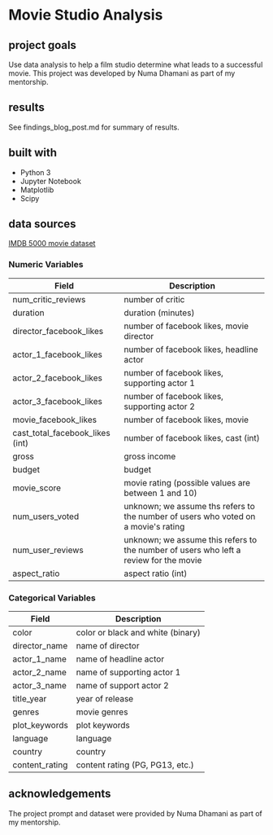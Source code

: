 # Movie Studio Analysis

## project goals
Use data analysis to help a film studio determine what leads to a successful movie. This project was developed by Numa Dhamani as part of my mentorship.

## results
See findings_blog_post.md for summary of results.

## built with
* Python 3
* Jupyter Notebook
* Matplotlib
* Scipy

## data sources
[IMDB 5000 movie dataset](https://www.kaggle.com/carolzhangdc/imdb-5000-movie-dataset)

### Numeric Variables
Field | Description
------------ | -------------
num_critic_reviews| number of critic
duration | duration (minutes)
director_facebook_likes| number of facebook likes, movie director 
actor_1_facebook_likes| number of facebook likes, headline actor
actor_2_facebook_likes| number of facebook likes, supporting actor 1
actor_3_facebook_likes| number of facebook likes, supporting actor 2
movie_facebook_likes| number of facebook likes, movie
cast_total_facebook_likes (int)| number of facebook likes, cast (int)
gross| gross income
budget| budget
movie_score| movie rating (possible values are between 1 and 10)
num_users_voted | unknown; we assume ths refers to the number of users who voted on a movie's rating
num_user_reviews| unknown; we assume this refers to the number of users who left a review for the movie
aspect_ratio | aspect ratio (int)

### Categorical Variables
Field | Description
------------ | -------------
color| color or black and white (binary)
director_name| name of director
actor_1_name| name of headline actor
actor_2_name| name of supporting actor 1
actor_3_name| name of support actor 2
title_year| year of release
genres| movie genres
plot_keywords| plot keywords
language| language
country| country
content_rating| content rating (PG, PG13, etc.)

## acknowledgements
The project prompt and dataset were provided by Numa Dhamani as part of my mentorship.
